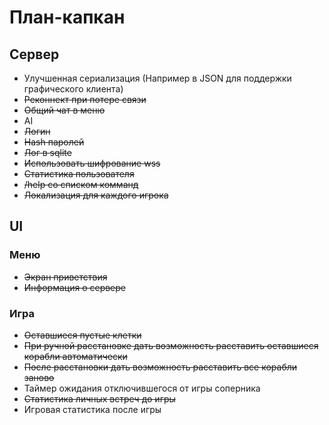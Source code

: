 # План-капкан
## Сервер
* Улучшенная сериализация (Например в JSON для поддержки графического клиента)
* ~~Реконнект при потере связи~~
* ~~Общий чат в меню~~
* AI
* ~~Логин~~
* ~~Hash паролей~~
* ~~Лог в sqlite~~
* ~~Использовать шифрование wss~~
* ~~Статистика пользователя~~
* ~~/help со списком комманд~~
* ~~Локализация для каждого игрока~~
## UI
### Меню
* ~~Экран приветствия~~
* ~~Информация о сервере~~
### Игра
* ~~Оставшиеся пустые клетки~~
* ~~При ручной расстановке дать возможность расставить оставшиеся корабли автоматически~~
* ~~После расстановки дать возможность расставить все корабли заново~~
* Таймер ожидания отключившегося от игры соперника
* ~~Статистика личных встреч до игры~~
* Игровая статистика после игры